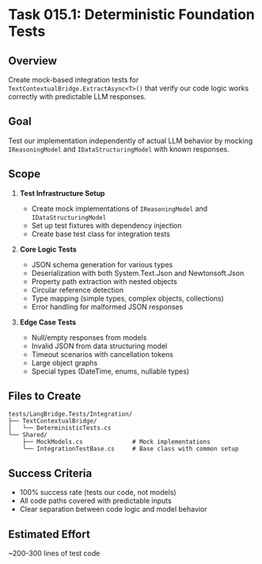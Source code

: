 # Task 015.1: Deterministic Foundation Tests

## Overview
Create mock-based integration tests for `TextContextualBridge.ExtractAsync<T>()` that verify our code logic works correctly with predictable LLM responses.

## Goal
Test our implementation independently of actual LLM behavior by mocking `IReasoningModel` and `IDataStructuringModel` with known responses.

## Scope
1. **Test Infrastructure Setup**
   - Create mock implementations of `IReasoningModel` and `IDataStructuringModel`
   - Set up test fixtures with dependency injection
   - Create base test class for integration tests

2. **Core Logic Tests**
   - JSON schema generation for various types
   - Deserialization with both System.Text.Json and Newtonsoft.Json
   - Property path extraction with nested objects
   - Circular reference detection
   - Type mapping (simple types, complex objects, collections)
   - Error handling for malformed JSON responses

3. **Edge Case Tests**
   - Null/empty responses from models
   - Invalid JSON from data structuring model
   - Timeout scenarios with cancellation tokens
   - Large object graphs
   - Special types (DateTime, enums, nullable types)

## Files to Create
```
tests/LangBridge.Tests/Integration/
├── TextContextualBridge/
│   └── DeterministicTests.cs
└── Shared/
    ├── MockModels.cs              # Mock implementations
    └── IntegrationTestBase.cs     # Base class with common setup
```

## Success Criteria
- 100% success rate (tests our code, not models)
- All code paths covered with predictable inputs
- Clear separation between code logic and model behavior

## Estimated Effort
~200-300 lines of test code